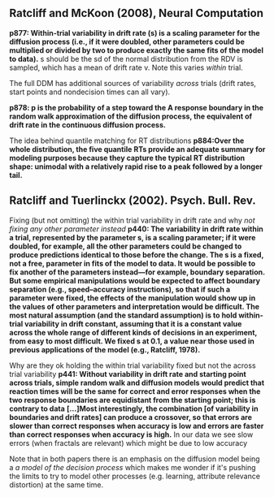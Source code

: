 Ratcliff and McKoon (2008), Neural Computation
------------------------------------------------
**p877: Within-trial variability in drift rate (s) is a scaling parameter for the diffusion process (i.e., if it were doubled, other parameters could be multiplied or divided by two to produce exactly the same fits of the model to data).**
s should be the sd of the normal distribution from the RDV is sampled, which has a mean of drift rate v. Note this varies *within* trial.

The full DDM has additional sources of variability *across* trials (drift rates, start points and nondecision times can all vary).

**p878: p is the probability of a step toward the A response boundary in the random walk approximation of the diffusion process, the equivalent of drift rate in the continuous diffusion process.**

The idea behind quantile matching for RT distributions
**p884:Over the whole distribution, the five quantile RTs provide an adequate summary for modeling purposes because they capture the typical RT distribution shape: unimodal with a relatively rapid rise to a peak followed by a longer tail.**

Ratcliff and Tuerlinckx (2002). Psych. Bull. Rev.
--------------------------------------------------

Fixing (but not omitting) the within trial variability in drift rate and why *not fixing any other parameter instead*
**p440: The variability in drift rate within a trial, represented by the parameter s, is a scaling parameter; if it were doubled, for example, all the other parameters could be changed to produce predictions identical to those before the change. The s is a fixed, not a free, parameter in fits of the model to data. It would be possible to fix another of the parameters instead—for example, boundary separation. But some empirical manipulations would be expected to affect boundary separation (e.g., speed–accuracy instructions), so that if such a parameter were fixed, the effects of the manipulation would show up in the values of other parameters and interpretation would be difficult. The most natural assumption (and the standard assumption) is to hold within-trial variability in drift constant, assuming that it is a constant value across the whole range of different kinds of decisions in an experiment, from easy to most difficult. We fixed s at 0.1, a value near those used in previous applications of the model (e.g., Ratcliff, 1978).**

Why are they ok holding the within trial variability fixed but not the across trial variability
**p441: Without variability in drift rate and starting point across trials, simple random walk and diffusion models would predict that reaction times will be the same for correct and error responses when the two response boundaries are equidistant from the starting point; this is contrary to data**
**[...]Most interestingly, the combination [of variability in boundaries and drift rates] can produce a crossover, so that errors are slower than correct responses when accuracy is low and errors are faster than correct responses when accuracy is high.**
In our data we see slow errors (when fractals are relevant) which might be due to low accuracy

Note that in both papers there is an emphasis on the diffusion model being a *a model of the decision process* which makes me wonder if it's pushing the limits to try to model other processes (e.g. learning, attribute relevance distortion) at the same time.
